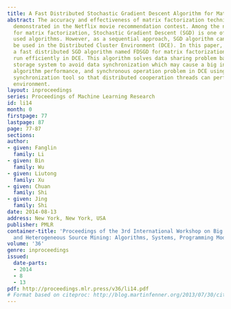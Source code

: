 ```yaml
---
title: A Fast Distributed Stochastic Gradient Descent Algorithm for Matrix Factorization
abstract: The accuracy and effectiveness of matrix factorization technique were well
  demonstrated in the Netflix movie recommendation contest. Among the numerous solutions
  for matrix factorization, Stochastic Gradient Descent (SGD) is one of the most widely
  used algorithms. However, as a sequential approach, SGD algorithm cannot directly
  be used in the Distributed Cluster Environment (DCE). In this paper, we propose
  a fast distributed SGD algorithm named FDSGD for matrix factorization, which can
  run efficiently in DCE. This algorithm solves data sharing problem based on independent
  storage system to avoid data synchronization which may cause a big influence to
  algorithm performance, and synchronous operation problem in DCE using a distributed
  synchronization tool so that distributed cooperation threads can perform in a harmonious
  environment.
layout: inproceedings
series: Proceedings of Machine Learning Research
id: li14
month: 0
firstpage: 77
lastpage: 87
page: 77-87
sections: 
author:
- given: Fanglin
  family: Li
- given: Bin
  family: Wu
- given: Liutong
  family: Xu
- given: Chuan
  family: Shi
- given: Jing
  family: Shi
date: 2014-08-13
address: New York, New York, USA
publisher: PMLR
container-title: 'Proceedings of the 3rd International Workshop on Big Data, Streams
  and Heterogeneous Source Mining: Algorithms, Systems, Programming Models and Applications'
volume: '36'
genre: inproceedings
issued:
  date-parts:
  - 2014
  - 8
  - 13
pdf: http://proceedings.mlr.press/v36/li14.pdf
# Format based on citeproc: http://blog.martinfenner.org/2013/07/30/citeproc-yaml-for-bibliographies/
---
```

